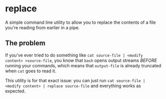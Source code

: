 # replace
A simple command line utility to allow you to replace the contents of a file you're reading from earlier in a pipe.

## The problem
If you've ever tried to do something like `cat source-file | <modify content> >source-file`, you know that `bash` opens output streams *BEFORE* running your commands, which means that `output-file` is already truncated when `cat` goes to read it. 

This utility is for that exact issue: you can just run `cat source-file | <modify content> | replace source-file` and everything works as expected.

